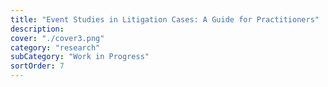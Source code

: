 ```yaml
---
title: "Event Studies in Litigation Cases: A Guide for Practitioners"
description:
cover: "./cover3.png"
category: "research"
subCategory: "Work in Progress"
sortOrder: 7
---
```

